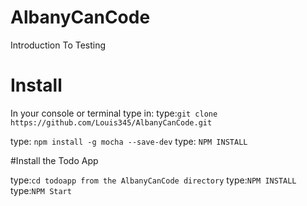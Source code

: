 # AlbanyCanCode

Introduction To Testing

# Install

In your console or terminal type in:
type:`git clone https://github.com/Louis345/AlbanyCanCode.git`

type: `npm install -g mocha --save-dev`
type: `NPM INSTALL`

#Install the Todo App

type:`cd todoapp from the AlbanyCanCode directory`
type:`NPM INSTALL`
type:`NPM Start`
